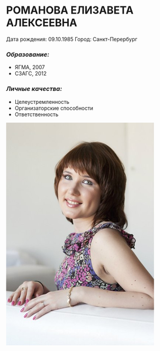 # РОМАНОВА ЕЛИЗАВЕТА АЛЕКСЕЕВНА
Дата рождения: 09.10.1985
Город: Санкт-Перербург

### ***Образование:***
* ЯГМА, 2007
* СЗАГС, 2012

### ***Личные качества:***
* Целеустремленность
* Организаторские способности
* Ответственность

![Фотография](images/QMoSljtJYO4.jpeg )
